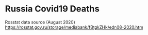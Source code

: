 # Russia Covid19 Deaths

Rosstat data source (August 2020) https://rosstat.gov.ru/storage/mediabank/fBtgkZHk/edn08-2020.htm
